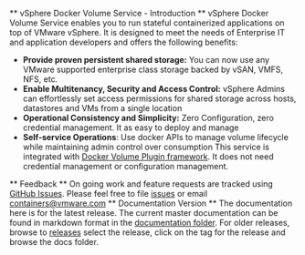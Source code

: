 ** vSphere Docker Volume Service - Introduction **
 vSphere Docker Volume Service enables you to run stateful containerized applications on top of VMware vSphere.
 It is designed to meet the needs of Enterprise IT and application developers and offers the following benefits:
- **Provide proven persistent shared storage:** You can now use any VMware supported enterprise class storage backed by vSAN, VMFS, NFS, etc.
- **Enable Multitenancy, Security and Access Control:** vSphere Admins can effortlessly set access permissions for shared storage across hosts, datastores and VMs from a single location
- **Operational Consistency and Simplicity:** Zero Configuration, zero credential management. It as easy to deploy and manage
- **Self-service Operations**: Use docker APIs to manage volume lifecycle while maintaining admin control over consumption
This service is integrated with [Docker Volume Plugin framework](https://docs.docker.com/engine/extend/plugins_volume/). It does not need credential management or configuration management. 
<script type="text/javascript" src="https://asciinema.org/a/80417.js" id="asciicast-80417" async></script>
** Feedback **
On going work and feature requests are tracked using [GitHub Issues](https://github.com/vmware/docker-volume-vsphere/issues). Please feel free to file [issues](https://github.com/vmware/docker-volume-vsphere/issues) or email [containers@vmware.com](mailto:containers@vmware.com)
** Documentation Version ** The documentation here is for the latest release. The current master documentation can be found in markdown format in the [documentation folder](https://github.com/vmware/docker-volume-vsphere/tree/master/docs). For older releases, browse to [releases](https://github.com/vmware/docker-volume-vsphere/releases) select the release, click on the tag for the release and browse the docs folder.
